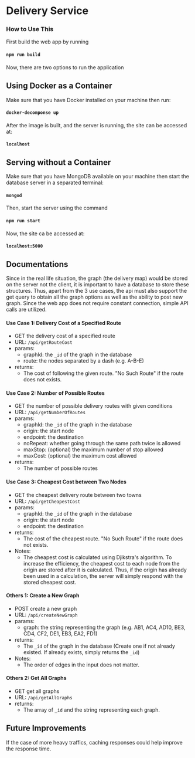 
# Delivery Service

### How to Use This

First build the web app by running

#### `npm run build`

Now, there are two options to run the application

## Using Docker as a Container

Make sure that you have Docker installed on your machine then run:

#### `docker-decomponse up`

After the image is built, and the server is running, the site can be accessed at:

#### `localhost`

## Serving without a Container

Make sure that you have MongoDB available on your machine then start the database server in a separated terminal:

#### `mongod`

Then, start the server using the command

#### `npm run start`

Now, the site ca be accessed at:

#### `localhost:5000`

## Documentations

Since in the real life situation, the graph (the delivery map) would be stored on the server not the client, it is important to have a database to store these structures. Thus, apart from the 3 use cases, the api must also support the get query to obtain all the graph options as well as the ability to post new graph. Since the web app does not require constant connection, simple API calls are utilized.

####  Use Case 1: Delivery Cost of a Specified Route
+ GET the delivery cost of a specified route
+ URL: `/api/getRouteCost`
+ params:
	- graphId: the `_id` of the graph in the database
	- route:  the nodes separated by a dash (e.g. A-B-E)
+ returns:
	+ The cost of following the given route. "No Such Route" if the route does not exists.

####  Use Case 2: Number of Possible Routes
+ GET the number of possible delivery routes with given conditions
+ URL: `/api/getNumberOfRoutes`
+ params:
	- graphId: the `_id` of the graph in the database
	- origin: the start node
	- endpoint: the destination
	- noRepeat: whether going through the same path twice is allowed
	- maxStop: (optional) the maximum number of stop allowed
	- maxCost: (optional) the maximum cost allowed
+ returns:
	+ The number of possible routes

####  Use Case 3: Cheapest Cost between Two Nodes
+ GET the cheapest delivery route between two towns
+ URL: `/api/getCheapestCost`
+ params:
	- graphId: the `_id` of the graph in the database
	- origin: the start node
	- endpoint: the destination
+ returns:
	- The cost of the cheapest route. "No Such Route" if the route does not exists.
+  Notes:
	+  The cheapest cost is calculated using Djikstra's algorithm. To increase the efficiency, the cheapest cost to each node from the origin are stored after it is calculated. Thus, if the origin has already been used in a calculation, the server will simply respond with the stored cheapest cost.

#### Others 1: Create a New Graph
+ POST create a new graph
+ URL: `/api/createNewGraph`
+ params:
	- graph: the string representing the graph (e.g. AB1, AC4, AD10, BE3, CD4, CF2, DE1, EB3, EA2, FD1)
+ returns:
	- The `_id` of the graph in the database (Create one if not already existed. If already exists, simply returns the `_id`)
+ Notes:
	- The order of edges in the input does not matter.

#### Others 2: Get All Graphs
+ GET get all graphs
+ URL: `/api/getAllGraphs`
+ returns:
	+ The array of `_id` and the string representing each graph.

## Future Improvements
If the case of more heavy traffics, caching responses could help improve the response time.
